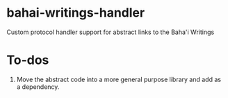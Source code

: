 # bahai-writings-handler

Custom protocol handler support for abstract links to the Baha'i Writings

# To-dos

1. Move the abstract code into a more general purpose library and add as a dependency.
